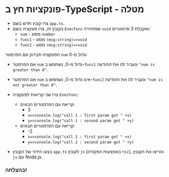 # פונקציות חץ ב-TypeScript - מטלה

* צרו קובץ חדש בשם `app.ts`.  
* בקובץ זה, צרו פונקציה בשם `ExecFunc` שמחזירה `void` ומקבלת 3 פרמטרים:  
  * `num` - מסוג `number`  
  * `func1` - מסוג `(msg:string)=>void`  
  * `func2` - מסוג `(msg:string)=>void`  

הפונקציה תבדוק אם הפרמטר `num` גדול מ-0:  
  * אם הפרמטר `num` גדול מ-0, נשתמש ב-`func1` ונעביר לה את ההודעה `"num is greater than 0"`.  
  * אם הפרמטר `num` אינו גדול מ-0, נשתמש ב-`func2` ונעביר לה את ההודעה `"num is not greater than 0"`.  

* צרו שני קריאות לפונקציה `ExecFunc`:  
  * קריאה עם הפרמטרים הבאים:  
    * 3  
    * `x=>console.log("call 1 : first param got " +x)`  
    * `y=>console.log("call 1 : second param got " +y)`  
  * קריאה עם הפרמטרים הבאים:  
    * -2  
    * `x=>console.log("call 2 : first param got " +x)`  
    * `y=>console.log("call 2 : second param got " +y)`  

* בצעו הידור של הקובץ `app.ts` לקובץ `js` (באמצעות הפקודה `tsc`), והריצו את הקובץ `js` עם Node.js.  

### בהצלחה!